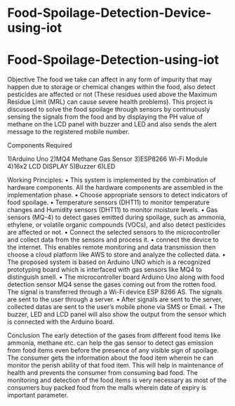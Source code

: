 # Food-Spoilage-Detection-Device-using-iot
# Food-Spoilage-Detection-using-iot

Objective
The food we take can affect in any form of impurity that may happen due to storage or chemical changes within the food, also detect pesticides are affected or not (These residues used above the Maximum Residue Limit (MRL) can cause severe health problems). This project is discussed to solve the food spoilage through sensors by continuously sensing the signals from the food and 
by displaying the PH value of methane on the LCD panel with buzzer and LED and also sends the alert message to the registered mobile number.

Components Required

1)Arduino Uno
2)MQ4 Methane Gas Sensor
3)ESP8266 Wi-Fi Module
4)16x2 LCD DISPLAY
5)Buzzer
6)LED


Working Principles:
• This system is implemented by the combination of hardware components. 
All the hardware components are assembled in the implementation phase.
• Choose appropriate sensors to detect indicators of food spoilage.
• Temperature sensors (DHT11) to monitor temperature changes and 
Humidity sensors (DHT11) to monitor moisture levels.
• Gas sensors (MQ-4) to detect gases emitted during spoilage, such as 
ammonia, ethylene, or volatile organic compounds (VOCs), and also detect 
pesticides are affected or not.
• Connect the selected sensors to the microcontroller and collect data from 
the sensors and process it.
• connect the device to the internet. This enables remote monitoring and data 
transmission then choose a cloud platform like AWS to store and analyze 
the collected data.
• The proposed system is based on Arduino UNO which is a recognized 
prototyping board which is interfaced with gas sensors like MQ4 to 
distinguish smell.
• The microcontroller board Arduino Uno along with food detection sensor 
MQ4 sense the gases coming out from the rotten food. The signal is 
transferred through a Wi-Fi device ESP 8266 AS. The signals are sent to 
the user through a server.
• After signals are sent to the server, collected datas are sent to the user’s 
mobile phone via SMS or Email.
• The buzzer, LED and LCD panel will also show the output from the sensor 
which is connected with the Arduino board.


Conclusion
 The early detection of the gases from different food items like ammonia, 
methane etc. can help the gas sensor to detect gas emission from food items even 
before the presence of any visible sign of spoilage. The consumer gets the 
information about the food item wherein he can monitor the perish ability of that 
food item. This will help in maintenance of health and prevents the consumer 
from consuming bad food. The monitoring and detection of the food items is very 
necessary as most of the consumers buy packed food from the malls wherein date 
of expiry is important parameter.
